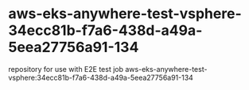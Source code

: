 # aws-eks-anywhere-test-vsphere-34ecc81b-f7a6-438d-a49a-5eea27756a91-134
repository for use with E2E test job aws-eks-anywhere-test-vsphere:34ecc81b-f7a6-438d-a49a-5eea27756a91-134
